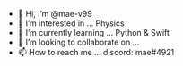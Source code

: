 - 👋 Hi, I’m @mae-v99
- 👀 I’m interested in ... Physics
- 🌱 I’m currently learning ... Python & Swift
- 💞️ I’m looking to collaborate on ... 
- 📫 How to reach me ... discord: mae#4921

<!---
mae-v99/mae-v99 is a ✨ special ✨ repository because its `README.md` (this file) appears on your GitHub profile.
You can click the Preview link to take a look at your changes.
--->
